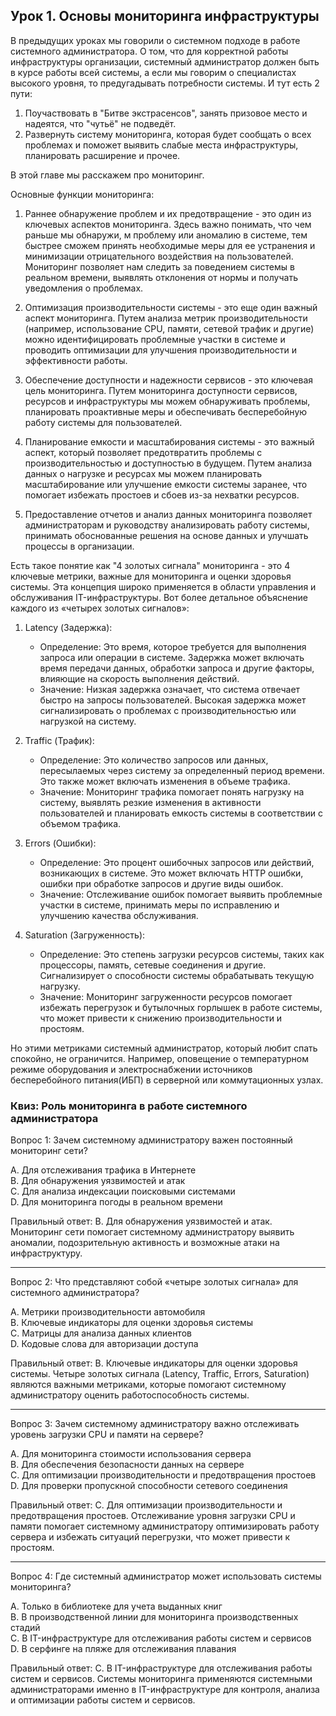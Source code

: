 ## Урок 1. Основы мониторинга инфраструктуры

В предыдущих уроках мы говорили о системном подходе в работе системного администратора. О том, что для корректной работы инфраструктуры организации, системный администратор должен быть в курсе работы всей системы, а если мы говорим о специалистах высокого уровня, то предугадывать потребности системы. И тут есть 2 пути: 

1. Поучаствовать в "Битве экстрасенсов", занять призовое место и надеятся, что "чутьё" не подведёт.
2. Развернуть систему мониторинга, которая будет сообщать о всех проблемах и поможет выявить слабые места инфраструктуры, планировать расширение и прочее.

В этой главе мы расскажем про мониторинг. 

Основные функции мониторинга:

1. Раннее обнаружение проблем и их предотвращение - это один из ключевых аспектов мониторинга. Здесь важно понимать, что чем раньше мы обнаружи, м проблему или аномалию в системе, тем быстрее сможем принять необходимые меры для ее устранения и минимизации отрицательного воздействия на пользователей. Мониторинг позволяет нам следить за поведением системы в реальном времени, выявлять отклонения от нормы и получать уведомления о проблемах.

2. Оптимизация производительности системы - это еще один важный аспект мониторинга. Путем анализа метрик производительности (например, использование CPU, памяти, сетевой трафик и другие) можно идентифицировать проблемные участки в системе и проводить оптимизации для улучшения производительности и эффективности работы.

3. Обеспечение доступности и надежности сервисов - это ключевая цель мониторинга. Путем мониторинга доступности сервисов, ресурсов и инфраструктуры мы можем обнаруживать проблемы, планировать проактивные меры и обеспечивать бесперебойную работу системы для пользователей.

4. Планирование емкости и масштабирования системы - это важный аспект, который позволяет предотвратить проблемы с производительностью и доступностью в будущем. Путем анализа данных о нагрузке и ресурсах мы можем планировать масштабирование или улучшение емкости системы заранее, что помогает избежать простоев и сбоев из-за нехватки ресурсов.

5. Предоставление отчетов и анализ данных мониторинга позволяет администраторам и руководству анализировать работу системы, принимать обоснованные решения на основе данных и улучшать процессы в организации.

Есть такое понятие как "4 золотых сигнала" мониторинга - это 4 ключевые метрики, важные для мониторинга и оценки здоровья системы. Эта концепция широко применяется в области управления и обслуживания IT-инфраструктуры. Вот более детальное объяснение каждого из «четырех золотых сигналов»:

1. Latency (Задержка):
   - Определение: Это время, которое требуется для выполнения запроса или операции в системе. Задержка может включать время передачи данных, обработки запроса и другие факторы, влияющие на скорость выполнения действий.
   - Значение: Низкая задержка означает, что система отвечает быстро на запросы пользователей. Высокая задержка может сигнализировать о проблемах с производительностью или нагрузкой на систему.

2. Traffic (Трафик):
   - Определение: Это количество запросов или данных, пересылаемых через систему за определенный период времени. Это также может включать изменения в объеме трафика.
   - Значение: Мониторинг трафика помогает понять нагрузку на систему, выявлять резкие изменения в активности пользователей и планировать емкость системы в соответствии с объемом трафика.

3. Errors (Ошибки):
   - Определение: Это процент ошибочных запросов или действий, возникающих в системе. Это может включать HTTP ошибки, ошибки при обработке запросов и другие виды ошибок.
   - Значение: Отслеживание ошибок помогает выявить проблемные участки в системе, принимать меры по исправлению и улучшению качества обслуживания.

4. Saturation (Загруженность):
   - Определение: Это степень загрузки ресурсов системы, таких как процессоры, память, сетевые соединения и другие. Сигнализирует о способности системы обрабатывать текущую нагрузку.
   - Значение: Мониторинг загруженности ресурсов помогает избежать перегрузок и бутылочных горлышек в работе системы, что может привести к снижению производительности и простоям.

Но этими  метриками системный администратор, который любит спать спокойно, не ограничится. Например, оповещение о температурном режиме оборудования и электроснабжении источников бесперебойного питания(ИБП) в серверной или коммутационных узлах.

### Квиз: Роль мониторинга в работе системного администратора

Вопрос 1: Зачем системному администратору важен постоянный мониторинг сети?

A. Для отслеживания трафика в Интернете  
B. Для обнаружения уязвимостей и атак  
C. Для анализа индексации поисковыми системами  
D. Для мониторинга погоды в реальном времени  

Правильный ответ: B. Для обнаружения уязвимостей и атак. Мониторинг сети помогает системному администратору выявить аномалии, подозрительную активность и возможные атаки на инфраструктуру.

---

Вопрос 2: Что представляют собой «четыре золотых сигнала» для системного администратора?

A. Метрики производительности автомобиля  
B. Ключевые индикаторы для оценки здоровья системы  
C. Матрицы для анализа данных клиентов  
D. Кодовые слова для авторизации доступа  

Правильный ответ: B. Ключевые индикаторы для оценки здоровья системы. Четыре золотых сигнала (Latency, Traffic, Errors, Saturation) являются важными метриками, которые помогают системному администратору оценить работоспособность системы.

---

Вопрос 3: Зачем системному администратору важно отслеживать уровень загрузки CPU и памяти на сервере?

A. Для мониторинга стоимости использования сервера  
B. Для обеспечения безопасности данных на сервере  
C. Для оптимизации производительности и предотвращения простоев  
D. Для проверки пропускной способности сетевого соединения  

Правильный ответ: C. Для оптимизации производительности и предотвращения простоев. Отслеживание уровня загрузки CPU и памяти помогает системному администратору оптимизировать работу сервера и избежать ситуаций перегрузки, что может привести к простоям.

---

Вопрос 4: Где системный администратор может использовать системы мониторинга?

A. Только в библиотеке для учета выданных книг  
B. В производственной линии для мониторинга производственных стадий  
C. В IT-инфраструктуре для отслеживания работы систем и сервисов  
D. В серфинге на пляже для отслеживания плавания  

Правильный ответ: C. В IT-инфраструктуре для отслеживания работы систем и сервисов. Системы мониторинга применяются системными администраторами именно в IT-инфраструктуре для контроля, анализа и оптимизации работы систем и сервисов.



